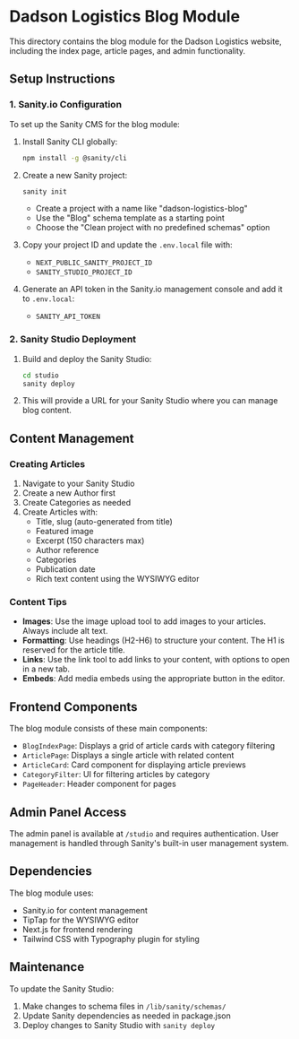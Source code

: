 # Dadson Logistics Blog Module

This directory contains the blog module for the Dadson Logistics website, including the index page, article pages, and admin functionality.

## Setup Instructions

### 1. Sanity.io Configuration

To set up the Sanity CMS for the blog module:

1. Install Sanity CLI globally:
   ```bash
   npm install -g @sanity/cli
   ```

2. Create a new Sanity project:
   ```bash
   sanity init
   ```
   - Create a project with a name like "dadson-logistics-blog"
   - Use the "Blog" schema template as a starting point
   - Choose the "Clean project with no predefined schemas" option

3. Copy your project ID and update the `.env.local` file with:
   - `NEXT_PUBLIC_SANITY_PROJECT_ID`
   - `SANITY_STUDIO_PROJECT_ID`

4. Generate an API token in the Sanity.io management console and add it to `.env.local`:
   - `SANITY_API_TOKEN`

### 2. Sanity Studio Deployment

1. Build and deploy the Sanity Studio:
   ```bash
   cd studio
   sanity deploy
   ```

2. This will provide a URL for your Sanity Studio where you can manage blog content.

## Content Management

### Creating Articles

1. Navigate to your Sanity Studio
2. Create a new Author first
3. Create Categories as needed
4. Create Articles with:
   - Title, slug (auto-generated from title)
   - Featured image
   - Excerpt (150 characters max)
   - Author reference
   - Categories
   - Publication date
   - Rich text content using the WYSIWYG editor

### Content Tips

- **Images**: Use the image upload tool to add images to your articles. Always include alt text.
- **Formatting**: Use headings (H2-H6) to structure your content. The H1 is reserved for the article title.
- **Links**: Use the link tool to add links to your content, with options to open in a new tab.
- **Embeds**: Add media embeds using the appropriate button in the editor.

## Frontend Components

The blog module consists of these main components:

- `BlogIndexPage`: Displays a grid of article cards with category filtering
- `ArticlePage`: Displays a single article with related content
- `ArticleCard`: Card component for displaying article previews
- `CategoryFilter`: UI for filtering articles by category
- `PageHeader`: Header component for pages

## Admin Panel Access

The admin panel is available at `/studio` and requires authentication. User management is handled through Sanity's built-in user management system.

## Dependencies

The blog module uses:
- Sanity.io for content management
- TipTap for the WYSIWYG editor
- Next.js for frontend rendering
- Tailwind CSS with Typography plugin for styling

## Maintenance

To update the Sanity Studio:

1. Make changes to schema files in `/lib/sanity/schemas/`
2. Update Sanity dependencies as needed in package.json
3. Deploy changes to Sanity Studio with `sanity deploy` 